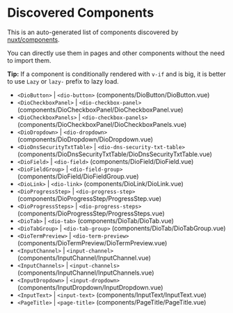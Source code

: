 # Discovered Components

This is an auto-generated list of components discovered by [nuxt/components](https://github.com/nuxt/components).

You can directly use them in pages and other components without the need to import them.

**Tip:** If a component is conditionally rendered with `v-if` and is big, it is better to use `Lazy` or `lazy-` prefix to lazy load.

- `<DioButton>` | `<dio-button>` (components/DioButton/DioButton.vue)
- `<DioCheckboxPanel>` | `<dio-checkbox-panel>` (components/DioCheckboxPanel/DioCheckboxPanel.vue)
- `<DioCheckboxPanels>` | `<dio-checkbox-panels>` (components/DioCheckboxPanel/DioCheckboxPanels.vue)
- `<DioDropdown>` | `<dio-dropdown>` (components/DioDropdown/DioDropdown.vue)
- `<DioDnsSecurityTxtTable>` | `<dio-dns-security-txt-table>` (components/DioDnsSecurityTxtTable/DioDnsSecurityTxtTable.vue)
- `<DioField>` | `<dio-field>` (components/DioField/DioField.vue)
- `<DioFieldGroup>` | `<dio-field-group>` (components/DioField/DioFieldGroup.vue)
- `<DioLink>` | `<dio-link>` (components/DioLink/DioLink.vue)
- `<DioProgressStep>` | `<dio-progress-step>` (components/DioProgressStep/ProgressStep.vue)
- `<DioProgressSteps>` | `<dio-progress-steps>` (components/DioProgressStep/ProgressSteps.vue)
- `<DioTab>` | `<dio-tab>` (components/DioTab/DioTab.vue)
- `<DioTabGroup>` | `<dio-tab-group>` (components/DioTab/DioTabGroup.vue)
- `<DioTermPreview>` | `<dio-term-preview>` (components/DioTermPreview/DioTermPreview.vue)
- `<InputChannel>` | `<input-channel>` (components/InputChannel/InputChannel.vue)
- `<InputChannels>` | `<input-channels>` (components/InputChannel/InputChannels.vue)
- `<InputDropdown>` | `<input-dropdown>` (components/InputDropdown/InputDropdown.vue)
- `<InputText>` | `<input-text>` (components/InputText/InputText.vue)
- `<PageTitle>` | `<page-title>` (components/PageTitle/PageTitle.vue)

